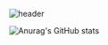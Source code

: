 ![header](https://capsule-render.vercel.app/api?type=waving&color=auto&height=200&section=header&text=LIM%20JAEWON&fontSize=60)

![Anurag's GitHub stats](https://github-readme-stats.vercel.app/api?username=kry1126&show_icons=true&theme=city_lights)
